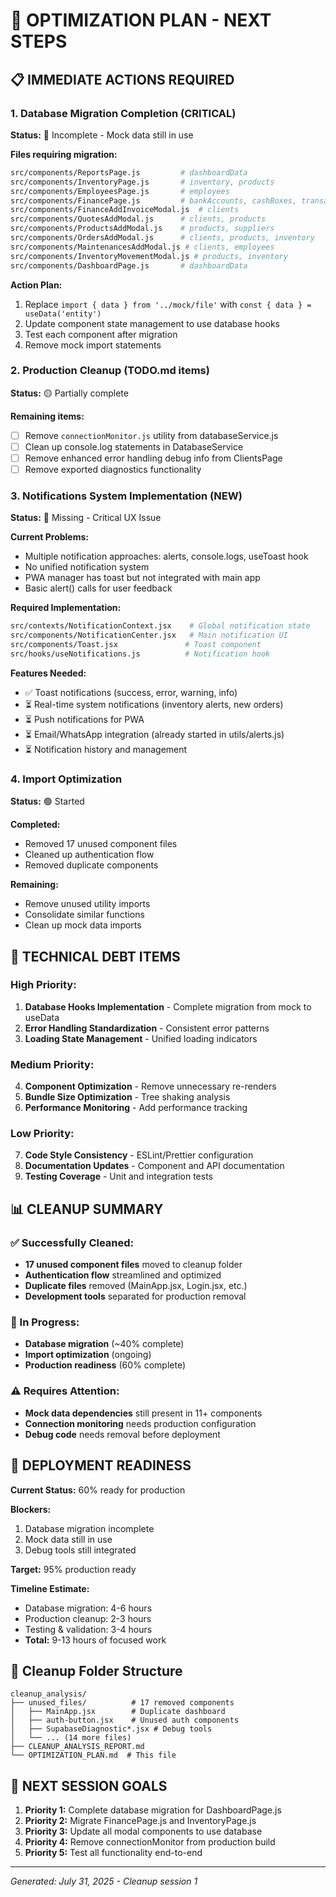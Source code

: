 # 🎯 OPTIMIZATION PLAN - NEXT STEPS

## 📋 IMMEDIATE ACTIONS REQUIRED

### 1. Database Migration Completion (CRITICAL)
**Status:** 🔴 Incomplete - Mock data still in use

**Files requiring migration:**
```bash
src/components/ReportsPage.js         # dashboardData
src/components/InventoryPage.js       # inventory, products  
src/components/EmployeesPage.js       # employees
src/components/FinancePage.js         # bankAccounts, cashBoxes, transactions, invoices
src/components/FinanceAddInvoiceModal.js  # clients
src/components/QuotesAddModal.js      # clients, products
src/components/ProductsAddModal.js    # products, suppliers
src/components/OrdersAddModal.js      # clients, products, inventory
src/components/MaintenancesAddModal.js # clients, employees
src/components/InventoryMovementModal.js # products, inventory
src/components/DashboardPage.js       # dashboardData
```

**Action Plan:**
1. Replace `import { data } from '../mock/file'` with `const { data } = useData('entity')`
2. Update component state management to use database hooks
3. Test each component after migration
4. Remove mock import statements

### 2. Production Cleanup (TODO.md items)
**Status:** 🟡 Partially complete

**Remaining items:**
- [ ] Remove `connectionMonitor.js` utility from databaseService.js
- [ ] Clean up console.log statements in DatabaseService  
- [ ] Remove enhanced error handling debug info from ClientsPage
- [ ] Remove exported diagnostics functionality

### 3. Notifications System Implementation (NEW)
**Status:** 🔴 Missing - Critical UX Issue

**Current Problems:**
- Multiple notification approaches: alerts, console.logs, useToast hook
- No unified notification system
- PWA manager has toast but not integrated with main app
- Basic alert() calls for user feedback

**Required Implementation:**
```bash
src/contexts/NotificationContext.jsx    # Global notification state
src/components/NotificationCenter.jsx   # Main notification UI
src/components/Toast.jsx               # Toast component
src/hooks/useNotifications.js          # Notification hook
```

**Features Needed:**
- ✅ Toast notifications (success, error, warning, info)
- ⏳ Real-time system notifications (inventory alerts, new orders)
- ⏳ Push notifications for PWA
- ⏳ Email/WhatsApp integration (already started in utils/alerts.js)
- ⏳ Notification history and management

### 4. Import Optimization
**Status:** 🟢 Started

**Completed:**
- Removed 17 unused component files
- Cleaned up authentication flow
- Removed duplicate components

**Remaining:**
- Remove unused utility imports
- Consolidate similar functions
- Clean up mock data imports

## 🔧 TECHNICAL DEBT ITEMS

### High Priority:
1. **Database Hooks Implementation** - Complete migration from mock to useData
2. **Error Handling Standardization** - Consistent error patterns
3. **Loading State Management** - Unified loading indicators

### Medium Priority:
4. **Component Optimization** - Remove unnecessary re-renders
5. **Bundle Size Optimization** - Tree shaking analysis
6. **Performance Monitoring** - Add performance tracking

### Low Priority:
7. **Code Style Consistency** - ESLint/Prettier configuration
8. **Documentation Updates** - Component and API documentation
9. **Testing Coverage** - Unit and integration tests

## 📊 CLEANUP SUMMARY

### ✅ Successfully Cleaned:
- **17 unused component files** moved to cleanup folder
- **Authentication flow** streamlined and optimized
- **Duplicate files** removed (MainApp.jsx, Login.jsx, etc.)
- **Development tools** separated for production removal

### 🔄 In Progress:
- **Database migration** (~40% complete)
- **Import optimization** (ongoing)
- **Production readiness** (60% complete)

### ⚠️ Requires Attention:
- **Mock data dependencies** still present in 11+ components
- **Connection monitoring** needs production configuration
- **Debug code** needs removal before deployment

## 🚀 DEPLOYMENT READINESS

**Current Status:** 60% ready for production

**Blockers:**
1. Database migration incomplete
2. Mock data still in use
3. Debug tools still integrated

**Target:** 95% production ready

**Timeline Estimate:**
- Database migration: 4-6 hours
- Production cleanup: 2-3 hours  
- Testing & validation: 3-4 hours
- **Total:** 9-13 hours of focused work

## 📁 Cleanup Folder Structure

```
cleanup_analysis/
├── unused_files/          # 17 removed components
│   ├── MainApp.jsx        # Duplicate dashboard
│   ├── auth-button.jsx    # Unused auth components
│   ├── SupabaseDiagnostic*.jsx # Debug tools
│   └── ... (14 more files)
├── CLEANUP_ANALYSIS_REPORT.md
└── OPTIMIZATION_PLAN.md  # This file
```

## 🎯 NEXT SESSION GOALS

1. **Priority 1:** Complete database migration for DashboardPage.js
2. **Priority 2:** Migrate FinancePage.js and InventoryPage.js  
3. **Priority 3:** Update all modal components to use database
4. **Priority 4:** Remove connectionMonitor from production build
5. **Priority 5:** Test all functionality end-to-end

---
*Generated: July 31, 2025 - Cleanup session 1*
